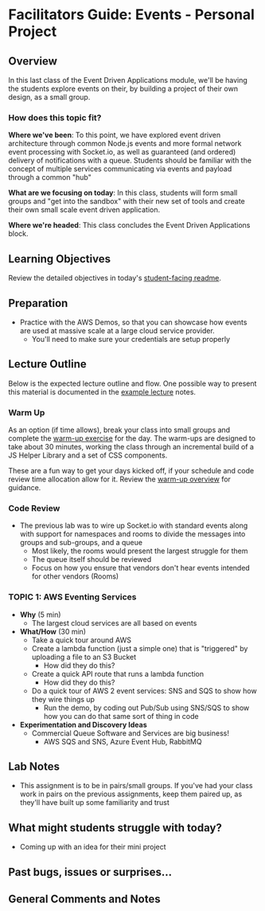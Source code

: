 # Facilitators Guide: Events - Personal Project

## Overview

In this last class of the Event Driven Applications module, we'll be having the students explore events on their, by building a project of their own design, as a small group.

### How does this topic fit?

**Where we've been**:
To this point, we have explored event driven architecture through common Node.js events and more formal network event processing with Socket.io, as well as guaranteed (and ordered) delivery of notifications with a queue. Students should be familiar with the concept of multiple services communicating via events and payload through a common "hub"

**What are we focusing on today**:
In this class, students will form small groups and "get into the sandbox" with their new set of tools and create their own small scale event driven application.

**Where we're headed**:
This class concludes the Event Driven Applications block.

## Learning Objectives

Review the detailed objectives in today's [student-facing readme](../README.md).

## Preparation

- Practice with the AWS Demos, so that you can showcase how events are used at massive scale at a large cloud service provider.
  - You'll need to make sure your credentials are setup properly

## Lecture Outline

Below is the expected lecture outline and flow. One possible way to present this material is documented in the [example lecture](./LECTURE-EXAMPLE.md) notes.

### Warm Up

As an option (if time allows), break your class into small groups and complete the [warm-up exercise](../warm-up/README.md) for the day. The warm-ups are designed to take about 30 minutes, working the class through an incremental build of a JS Helper Library and a set of CSS components.

These are a fun way to get your days kicked off, if your schedule and code review time allocation allow for it. Review the [warm-up overview](../../warm-ups/README.md) for guidance.

### Code Review

- The previous lab was to wire up Socket.io with standard events along with support for namespaces and rooms to divide the messages into groups and sub-groups, and a queue
  - Most likely, the rooms would present the largest struggle for them
  - The queue itself should be reviewed
  - Focus on how you ensure that vendors don't hear events intended for other vendors (Rooms)

### TOPIC 1: AWS Eventing Services

- **Why** (5 min)
  - The largest cloud services are all based on events
- **What/How** (30 min)
  - Take a quick tour around AWS
  - Create a lambda function (just a simple one) that is "triggered" by uploading a file to an S3 Bucket
    - How did they do this?
  - Create a quick API route that runs a lambda function
    - How did they do this?
  - Do a quick tour of AWS 2 event services: SNS and SQS to show how they wire things up
    - Run the demo, by coding out Pub/Sub using SNS/SQS to show how you can do that same sort of thing in code
- **Experimentation and Discovery Ideas**
  - Commercial Queue Software and Services are big business!
    - AWS SQS and SNS, Azure Event Hub, RabbitMQ

## Lab Notes

- This assignment is to be in pairs/small groups. If you've had your class work in pairs on the previous assignments, keep them paired up, as they'll have built up some familiarity and trust

## What might students struggle with today?

- Coming up with an idea for their mini project

## Past bugs, issues or surprises...

## General Comments and Notes
